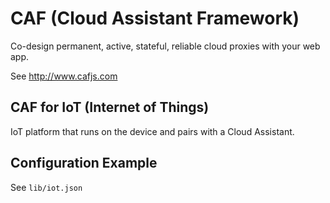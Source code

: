 # CAF (Cloud Assistant Framework)

Co-design permanent, active, stateful, reliable cloud proxies with your web app.

See http://www.cafjs.com 

## CAF for IoT (Internet of Things)

IoT platform that runs on the device and pairs with a Cloud Assistant. 
 
## Configuration Example

See `lib/iot.json`

        
            
 
